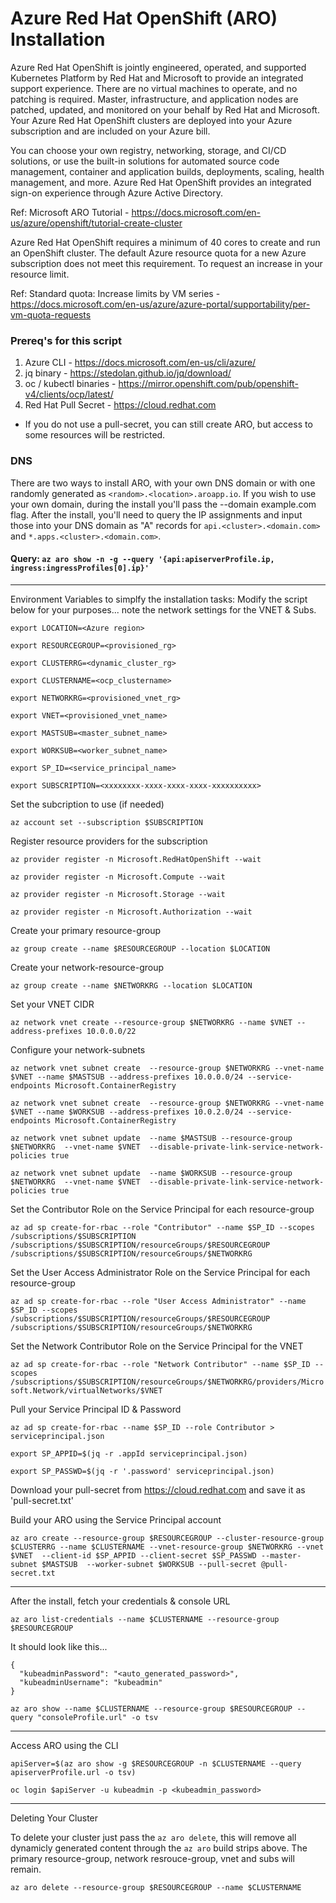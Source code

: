 # Azure Red Hat OpenShift (ARO) Installation
Azure Red Hat OpenShift is jointly engineered, operated, and supported Kubernetes Platform by Red Hat and Microsoft to provide an integrated support experience. There are no virtual machines to operate, and no patching is required. Master, infrastructure, and application nodes are patched, updated, and monitored on your behalf by Red Hat and Microsoft. Your Azure Red Hat OpenShift clusters are deployed into your Azure subscription and are included on your Azure bill.

You can choose your own registry, networking, storage, and CI/CD solutions, or use the built-in solutions for automated source code management, container and application builds, deployments, scaling, health management, and more. Azure Red Hat OpenShift provides an integrated sign-on experience through Azure Active Directory.

Ref: Microsoft ARO Tutorial - https://docs.microsoft.com/en-us/azure/openshift/tutorial-create-cluster

Azure Red Hat OpenShift requires a minimum of 40 cores to create and run an OpenShift cluster. The default Azure resource quota for a new Azure subscription does not meet this requirement. To request an increase in your resource limit.

Ref: Standard quota: Increase limits by VM series - https://docs.microsoft.com/en-us/azure/azure-portal/supportability/per-vm-quota-requests

### Prereq's for this script
1. Azure CLI - https://docs.microsoft.com/en-us/cli/azure/
2. jq binary - https://stedolan.github.io/jq/download/
3. oc / kubectl binaries - https://mirror.openshift.com/pub/openshift-v4/clients/ocp/latest/
4. Red Hat Pull Secret - https://cloud.redhat.com 
* If you do not use a pull-secret, you can still create ARO, but access to some resources will be restricted.

### DNS
There are two ways to install ARO, with your own DNS domain or with one randomly generated as `<random>.<location>.aroapp.io`. If you wish to use your own domain, during the install you'll pass the --domain example.com flag. After the install, you'll need to query the IP assignments and input those into your DNS domain as "A" records for `api.<cluster>.<domain.com>` and `*.apps.<cluster>.<domain.com>`.

#### Query: `az aro show -n -g --query '{api:apiserverProfile.ip, ingress:ingressProfiles[0].ip}'`


----
Environment Variables to simplfy the installation tasks: Modify the script below for your purposes... note the network settings for the VNET & Subs.
```
export LOCATION=<Azure region>

export RESOURCEGROUP=<provisioned_rg>

export CLUSTERRG=<dynamic_cluster_rg>

export CLUSTERNAME=<ocp_clustername>

export NETWORKRG=<provisioned_vnet_rg>

export VNET=<provisioned_vnet_name>

export MASTSUB=<master_subnet_name>

export WORKSUB=<worker_subnet_name>

export SP_ID=<service_principal_name>

export SUBSCRIPTION=<xxxxxxxx-xxxx-xxxx-xxxx-xxxxxxxxxx>
```

Set the subcription to use (if needed)

`az account set --subscription $SUBSCRIPTION`

Register resource providers for the subscription

```
az provider register -n Microsoft.RedHatOpenShift --wait

az provider register -n Microsoft.Compute --wait

az provider register -n Microsoft.Storage --wait

az provider register -n Microsoft.Authorization --wait
```

Create your primary resource-group

`az group create --name $RESOURCEGROUP --location $LOCATION`

Create your network-resource-group

`az group create --name $NETWORKRG --location $LOCATION`

Set your VNET CIDR

`az network vnet create --resource-group $NETWORKRG --name $VNET --address-prefixes 10.0.0.0/22`

Configure your network-subnets

`az network vnet subnet create  --resource-group $NETWORKRG --vnet-name $VNET --name $MASTSUB --address-prefixes 10.0.0.0/24 --service-endpoints Microsoft.ContainerRegistry`

`az network vnet subnet create  --resource-group $NETWORKRG --vnet-name $VNET --name $WORKSUB --address-prefixes 10.0.2.0/24 --service-endpoints Microsoft.ContainerRegistry`

`az network vnet subnet update  --name $MASTSUB --resource-group $NETWORKRG  --vnet-name $VNET  --disable-private-link-service-network-policies true`

`az network vnet subnet update  --name $WORKSUB --resource-group $NETWORKRG  --vnet-name $VNET  --disable-private-link-service-network-policies true`

Set the Contributor Role on the Service Principal for each resource-group

`az ad sp create-for-rbac --role "Contributor" --name $SP_ID --scopes /subscriptions/$SUBSCRIPTION /subscriptions/$SUBSCRIPTION/resourceGroups/$RESOURCEGROUP  /subscriptions/$SUBSCRIPTION/resourceGroups/$NETWORKRG`

Set the User Access Administrator Role on the Service Principal for each resource-group

`az ad sp create-for-rbac --role "User Access Administrator" --name $SP_ID --scopes /subscriptions/$SUBSCRIPTION/resourceGroups/$RESOURCEGROUP /subscriptions/$SUBSCRIPTION/resourceGroups/$NETWORKRG`

Set the Network Contributor Role on the Service Principal for the VNET

`az ad sp create-for-rbac --role "Network Contributor" --name $SP_ID --scopes /subscriptions/$SUBSCRIPTION/resourceGroups/$NETWORKRG/providers/Microsoft.Network/virtualNetworks/$VNET`

Pull your Service Principal ID & Password

`az ad sp create-for-rbac --name $SP_ID --role Contributor > serviceprincipal.json`

```
export SP_APPID=$(jq -r .appId serviceprincipal.json)

export SP_PASSWD=$(jq -r '.password' serviceprincipal.json)
```

Download your pull-secret from https://cloud.redhat.com and save it as 'pull-secret.txt'

Build your ARO using the Service Principal account

`az aro create --resource-group $RESOURCEGROUP --cluster-resource-group $CLUSTERRG --name $CLUSTERNAME --vnet-resource-group $NETWORKRG --vnet $VNET  --client-id $SP_APPID --client-secret $SP_PASSWD --master-subnet $MASTSUB  --worker-subnet $WORKSUB --pull-secret @pull-secret.txt`

---
After the install, fetch your credentials & console URL

`az aro list-credentials --name $CLUSTERNAME --resource-group $RESOURCEGROUP`

It should look like this...
```
{
  "kubeadminPassword": "<auto_generated_password>",
  "kubeadminUsername": "kubeadmin"
}
```

`az aro show --name $CLUSTERNAME --resource-group $RESOURCEGROUP --query "consoleProfile.url" -o tsv`

---
Access ARO using the CLI

`apiServer=$(az aro show -g $RESOURCEGROUP -n $CLUSTERNAME --query apiserverProfile.url -o tsv)`

`oc login $apiServer -u kubeadmin -p <kubeadmin_password>`

---
Deleting Your Cluster

To delete your cluster just pass the `az aro delete`, this will remove all dynamicly generated content through the `az aro` build strips above. The primary resource-group, network resrouce-group, vnet and subs will remain.

`az aro delete --resource-group $RESOURCEGROUP --name $CLUSTERNAME`